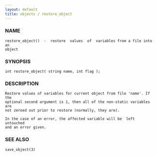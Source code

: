 ```yaml
---
layout: default
title: objects / restore_object
---
```


### NAME

    restore_object()  -  restore  values  of  variables from a file into an
    object

### SYNOPSIS

    int restore_object( string name, int flag );

### DESCRIPTION

    Restore values of variables for current object from file 'name'. If the
    optional second argument is 1, then all of the non-static variables are
    not zeroed out prior to restore (normally, they are).

    In the case of an error, the affected variable will be  left  untouched
    and an error given.

### SEE ALSO

    save_object(3)

